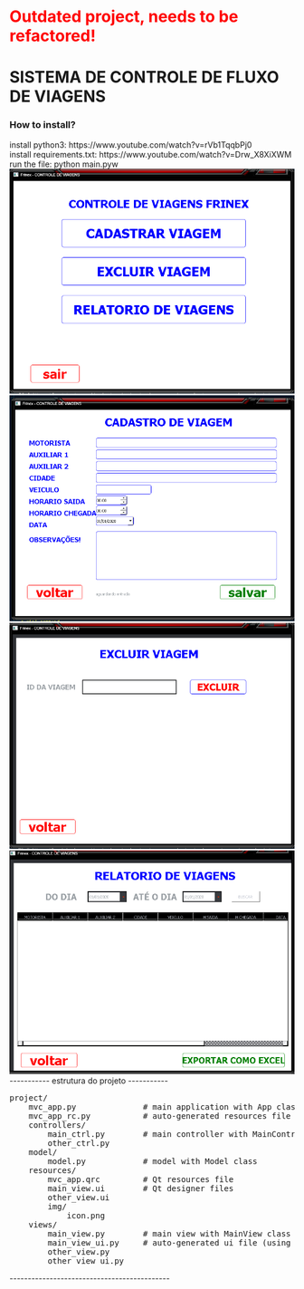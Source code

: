 # <p style="color: red">Outdated project, needs to be refactored!</p>

<h1> SISTEMA DE CONTROLE DE FLUXO DE VIAGENS </h1>



<h3>How to install?</h3>
install python3: https://www.youtube.com/watch?v=rVb1TqqbPj0
<br>
install requirements.txt: https://www.youtube.com/watch?v=Drw_X8XiXWM
<br>
run the file: python main.pyw
<br>
<img src="https://raw.githubusercontent.com/WalterSilva5/controle-de-viagens/master/img/project.png">
<br>
<img src="https://raw.githubusercontent.com/WalterSilva5/controle-de-viagens/master/img/project-1.png">
<br>
<img src="https://raw.githubusercontent.com/WalterSilva5/controle-de-viagens/master/img/project-2.png">
<br>
<img src="https://raw.githubusercontent.com/WalterSilva5/controle-de-viagens/master/img/project-3.png">
<br>
----------- estrutura do projeto -----------
<pre>
project/
    mvc_app.py              # main application with App class
    mvc_app_rc.py           # auto-generated resources file (using pyrcc.exe or equivalent)
    controllers/
        main_ctrl.py        # main controller with MainController class
        other_ctrl.py
    model/
        model.py            # model with Model class
    resources/
        mvc_app.qrc         # Qt resources file
        main_view.ui        # Qt designer files
        other_view.ui
        img/
            icon.png
    views/
        main_view.py        # main view with MainView class
        main_view_ui.py     # auto-generated ui file (using pyuic.exe or equivalent)
        other_view.py
        other_view_ui.py
</pre>
--------------------------------------------
